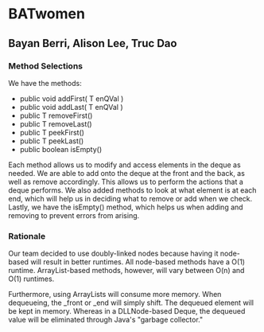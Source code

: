 # BATwomen

## Bayan Berri, Alison Lee, Truc Dao

### Method Selections
We have the methods: 
- public void addFirst( T enQVal ) 
- public void addLast( T enQVal ) 
- public T removeFirst() 
- public T removeLast() 
- public T peekFirst() 
- public T peekLast() 
- public boolean isEmpty()

Each method allows us to modify and access elements in the deque as needed. We are able to add onto the deque at the front and the back, as well as remove accordingly. This allows us to perform the actions that a deque performs. We also added methods to look at what element is at each end, which will help us in deciding what to remove or add when we check. Lastly, we have the isEmpty() method, which helps us when adding and removing to prevent errors from arising.
    

### Rationale 
Our team decided to use doubly-linked nodes because having it node-based will result in better runtimes. All node-based methods have a O(1) runtime. ArrayList-based methods, however, will vary between O(n) and O(1) runtimes.
 
Furthermore, using ArrayLists will consume more memory. When dequeueing, the _front or _end will simply shift. The dequeued element will be kept in memory. Whereas in a DLLNode-based Deque, the dequeued value will be eliminated through Java's "garbage collector."

